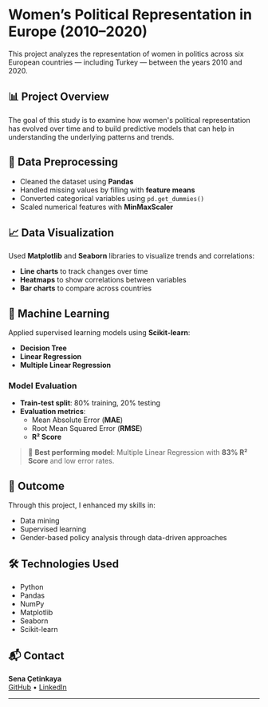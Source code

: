# Women’s Political Representation in Europe (2010–2020)

This project analyzes the representation of women in politics across six European countries — including Turkey — between the years 2010 and 2020.

## 📊 Project Overview

The goal of this study is to examine how women's political representation has evolved over time and to build predictive models that can help in understanding the underlying patterns and trends.

## 🧹 Data Preprocessing

- Cleaned the dataset using **Pandas**
- Handled missing values by filling with **feature means**
- Converted categorical variables using `pd.get_dummies()`
- Scaled numerical features with **MinMaxScaler**

## 📈 Data Visualization

Used **Matplotlib** and **Seaborn** libraries to visualize trends and correlations:
- **Line charts** to track changes over time
- **Heatmaps** to show correlations between variables
- **Bar charts** to compare across countries

## 🤖 Machine Learning

Applied supervised learning models using **Scikit-learn**:
- **Decision Tree**
- **Linear Regression**
- **Multiple Linear Regression**

### Model Evaluation

- **Train-test split**: 80% training, 20% testing
- **Evaluation metrics**:
  - Mean Absolute Error (**MAE**)
  - Root Mean Squared Error (**RMSE**)
  - **R² Score**

> 📌 **Best performing model**: Multiple Linear Regression with **83% R² Score** and low error rates.

## 🎯 Outcome

Through this project, I enhanced my skills in:
- Data mining
- Supervised learning
- Gender-based policy analysis through data-driven approaches

## 🛠 Technologies Used

- Python
- Pandas
- NumPy
- Matplotlib
- Seaborn
- Scikit-learn

## 📬 Contact

**Sena Çetinkaya**  
[GitHub](https://github.com/cetinkayasena) • [LinkedIn](https://www.linkedin.com/in/sena-%C3%A7etinkaya-349534254/)

---

```
